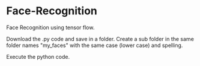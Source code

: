 # Face-Recognition
Face Recognition using tensor flow.

Download the .py code and save in a folder.
Create a sub folder in the same folder names "my_faces" with the same case (lower case) and spelling.

Execute the python code.
